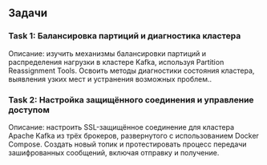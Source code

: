 ## Задачи

### Task 1: Балансировка партиций и диагностика кластера
Описание: изучить механизмы балансировки партиций и распределения нагрузки в кластере Kafka, используя Partition Reassignment Tools. Освоить методы диагностики состояния кластера, выявления узких мест и устранения возможных проблем..

### Task 2: Настройка защищённого соединения и управление доступом
Описание: настроить SSL-защищённое соединение для кластера Apache Kafka из трёх брокеров, развернутого с использованием Docker Compose. Создать новый топик и протестировать процесс передачи зашифрованных сообщений, включая отправку и получение.

